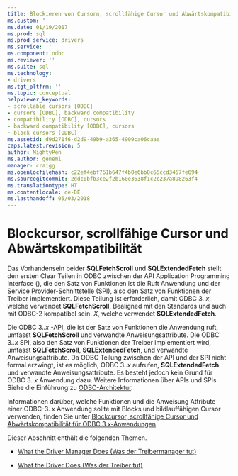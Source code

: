 ```yaml
---
title: Blockieren von Cursorn, scrollfähige Cursor und Abwärtskompatibilität | Microsoft Docs
ms.custom: ''
ms.date: 01/19/2017
ms.prod: sql
ms.prod_service: drivers
ms.service: ''
ms.component: odbc
ms.reviewer: ''
ms.suite: sql
ms.technology:
- drivers
ms.tgt_pltfrm: ''
ms.topic: conceptual
helpviewer_keywords:
- scrollable cursors [ODBC]
- cursors [ODBC], backward compatibility
- compatibility [ODBC], cursors
- backward compatibility [ODBC], cursors
- block cursors [ODBC]
ms.assetid: d9d271f6-d2d9-49b9-a365-4909ca06caae
caps.latest.revision: 5
author: MightyPen
ms.author: genemi
manager: craigg
ms.openlocfilehash: c22ef4ebf761b647f4b0e6bb8c65ccd3457fe694
ms.sourcegitcommit: 2ddc0bfb3ce2f2b160e3638f1c2c237a898263f4
ms.translationtype: HT
ms.contentlocale: de-DE
ms.lasthandoff: 05/03/2018
---
```

# <a name="block-cursors-scrollable-cursors-and-backward-compatibility"></a>Blockcursor, scrollfähige Cursor und Abwärtskompatibilität
Das Vorhandensein beider **SQLFetchScroll** und **SQLExtendedFetch** stellt den ersten Clear Teilen in ODBC zwischen der API Application Programming Interface (), die den Satz von Funktionen ist die Ruft Anwendung und der Service Provider-Schnittstelle (SPI), also den Satz von Funktionen der Treiber implementiert. Diese Teilung ist erforderlich, damit ODBC 3. *x*, welche verwendet **SQLFetchScroll**, Bealigned mit den Standards und auch mit ODBC-2 kompatibel sein. *X*, welche verwendet **SQLExtendedFetch**.  
  
 Die ODBC 3.*.x* -API, die ist der Satz von Funktionen die Anwendung ruft, umfasst **SQLFetchScroll** und verwandte Anweisungsattribute. Die ODBC 3.*.x* SPI, also den Satz von Funktionen der Treiber implementiert wird, umfasst **SQLFetchScroll**, **SQLExtendedFetch**, und verwandte Anweisungsattribute. Da ODBC Teilung zwischen der API und der SPI nicht formal erzwingt, ist es möglich, ODBC 3.*.x* aufrufen, **SQLExtendedFetch** und verwandte Anweisungsattribute. Es besteht jedoch kein Grund für ODBC 3.*.x* Anwendung dazu. Weitere Informationen über APIs und SPIs Siehe die Einführung zu [ODBC-Architektur](../../../odbc/reference/odbc-architecture.md).  
  
 Informationen darüber, welche Funktionen und die Anweisung Attribute einer ODBC-3. *x* Anwendung sollte mit Blocks und bildlauffähigen Cursor verwenden, finden Sie unter [Blockcursor, scrollfähige Cursor und Abwärtskompatibilität für ODBC 3.x-Anwendungen](../../../odbc/reference/develop-app/block-cursors-scrollable-backward-compatibility-odbc-3-x-applications.md).  
  
 Dieser Abschnitt enthält die folgenden Themen.  
  
-   [What the Driver Manager Does (Was der Treibermanager tut)](../../../odbc/reference/appendixes/what-the-driver-manager-does.md)  
  
-   [What the Driver Does (Was der Treiber tut)](../../../odbc/reference/appendixes/what-the-driver-does.md)
